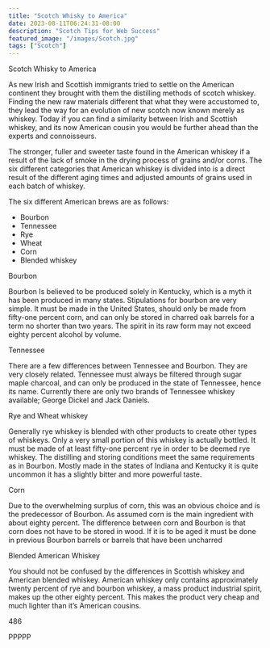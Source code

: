 ```yaml
---
title: "Scotch Whisky to America"
date: 2023-08-11T06:24:31-08:00
description: "Scotch Tips for Web Success"
featured_image: "/images/Scotch.jpg"
tags: ["Scotch"]
---
```


Scotch Whisky to America

As new Irish and Scottish immigrants tried to settle on the American continent they brought with them the distilling methods of scotch whiskey. Finding the new raw materials different that what they were accustomed to, they lead the way for an evolution of new scotch now known merely as whiskey. Today if you can find a similarity between Irish and Scottish whiskey, and its now American cousin you would be further ahead than the experts and connoisseurs.

The stronger, fuller and sweeter taste found in the American whiskey if a result of the lack of smoke in the drying process of grains and/or corns. The six different categories that American whiskey is divided into is a direct result of the different aging times and adjusted amounts of grains used in each batch of whiskey.

The six different American brews are as follows:

* Bourbon
* Tennessee
* Rye
* Wheat
* Corn
* Blended whiskey

Bourbon

Bourbon Is believed to be produced solely in Kentucky, which is a myth it has been produced in many states. Stipulations for bourbon are very simple.  It must be made in the United States, should only be made from fifty-one percent corn, and can only be stored in charred oak barrels for a term no shorter than two years. The spirit in its raw form may not exceed eighty percent alcohol by volume.

Tennessee

There are a few differences between Tennessee and Bourbon.  They are very closely related. Tennessee must always be filtered through sugar maple charcoal, and can only be produced in the state of Tennessee, hence its name. Currently there are only two brands of Tennessee whiskey available; George Dickel and Jack Daniels.

Rye and Wheat whiskey

Generally rye whiskey is blended with other products to create other types of whiskeys.   Only a very small portion of this whiskey is actually bottled. It must be made of at least fifty-one percent rye in order to be deemed rye whiskey.  The distilling and storing conditions meet the same requirements as in Bourbon. Mostly made in the states of Indiana and Kentucky it is quite uncommon it has a slightly bitter and more powerful taste.

Corn

Due to the overwhelming surplus of corn, this was an obvious choice and is the predecessor of Bourbon. As assumed corn is the main ingredient with about eighty percent. The difference between corn and Bourbon is that corn does not have to be stored in wood. If it is to be aged it must be done in previous Bourbon barrels or barrels that have been uncharred

Blended American Whiskey

You should not be confused by the differences in Scottish whiskey and American blended whiskey.  American whiskey only contains approximately twenty percent of rye and bourbon whiskey, a mass product industrial spirit, makes up the other eighty percent. This makes the product very cheap and much lighter than it’s American cousins.

486

PPPPP

